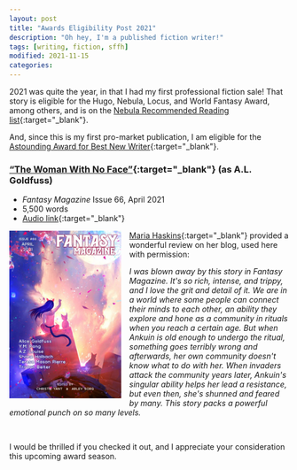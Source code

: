```yaml
---
layout: post
title: "Awards Eligibility Post 2021"
description: "Oh hey, I'm a published fiction writer!"
tags: [writing, fiction, sffh]
modified: 2021-11-15
categories: 
---
```


2021 was quite the year, in that I had my first professional fiction sale! That story is eligible for the Hugo, Nebula, Locus, and World Fantasy Award, among others, and is on the [Nebula Recommended Reading list](https://www.sfwa.org/forum/reading/work/5364-the-woman-with-no-face/){:target="_blank"}.

And, since this is my first pro-market publication, I am eligible for the [Astounding Award for Best New Writer](https://astoundingaward.info/){:target="_blank"}.

<!-- more -->

### [“The Woman With No Face”](https://www.fantasy-magazine.com/fm/fiction/the-woman-with-no-face/){:target="_blank"} (as A.L. Goldfuss)  
* _Fantasy Magazine_ Issue 66, April 2021  
* 5,500 words  
* [Audio link](https://www.podcasts.fantasy-magazine.com/FM_podcast_39-The_Woman_With_No_Face-Alice_Goldfuss.mp3){:target="_blank"}    

<style>img {
                width: 40%;
                height: 40%;
                object-fit: contain;
            }</style><img src="/images/fantasy_66.jpeg" alt="Cover of the April 2021 issue of Fantasy Magazine." style="float: left; margin: 0px 15px 15px 0px;">

[Maria Haskins](https://maria-is-reading.blogspot.com/2021/05/my-sci-fi-fantasy-horror-short-fiction.html){:target="_blank"} provided a wonderful review on her blog, used here with permission:

_I was blown away by this story in Fantasy Magazine. It's so rich, intense, and trippy, and I love the grit and detail of it. We are in a world where some people can connect their minds to each other, an ability they explore and hone as a community in rituals when you reach a certain age. But when Ankuin is old enough to undergo the ritual, something goes terribly wrong and afterwards, her own community doesn't know what to do with her. When invaders attack the community years later, Ankuin's singular ability helps her lead a resistance, but even then, she's shunned and feared by many. This story packs a powerful emotional punch on so many levels._

<br>

I would be thrilled if you checked it out, and I appreciate your consideration this upcoming award season.